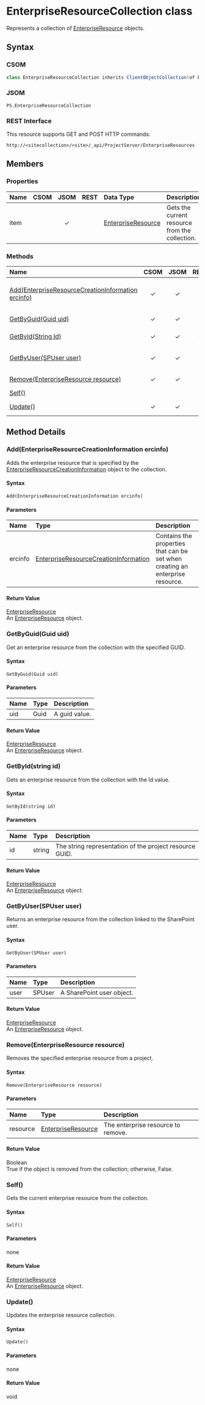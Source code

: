 # EnterpriseResourceCollection class

Represents a collection of [EnterpriseResource](EnterpriseResource.md) objects.

## Syntax

### CSOM

```C#
class EnterpriseResourceCollection inherits ClientObjectCollection(of EnterpriseResource)
```

### JSOM

```
PS.EnterpriseResourceCollection
```

### REST Interface

This resource supports GET and POST HTTP commands:

```
http://<sitecollection>/<site>/_api/ProjectServer/EnterpriseResources
```

## Members

### Properties

<!-- The following table has left-aligned columns 1,5,6; and center-aligned columns 2,3,4. -->

|**Name**|**CSOM**|**JSOM**|**REST**|**Data Type**|**Description**|
|:-----|:-----:|:-----:|:-----:|:-----|:-----|
|item| |&#x2713;| |[EnterpriseResource](EnterpriseResource.md)|Gets the current resource from the collection.|


### Methods

|**Name**|**CSOM**|**JSOM**|**REST**|**Return Type**|**Description**|
|:----- |:-----: |:-----: |:-----: |:----- |:----- |
|[Add(EnterpriseResourceCreationInformation ercinfo)](#add)|&#x2713;|&#x2713;|&#x2713;|[EnterpriseResource](EnterpriseResource.md)|Adds the enterprise resource that is specified by the [EnterpriseResourceCreationInformation](EnterpriseResourceCreationInformation) object to the collection.|
|[GetByGuid(Guid uid)](#getbyguid)|&#x2713;|&#x2713;|&#x2713;|[EnterpriseResource](EnterpriseResource.md)|Get an enterprise resource from the collection with the specified GUID.|
|[GetById(String Id)](#getbyid)|&#x2713;|&#x2713;|&#x2713;|[EnterpriseResource](EnterpriseResource.md)|Gets an enterprise resource from the collection with the Name value.|
|[GetByUser(SPUser user)](#getbyuser)|&#x2713;|&#x2713;||[EnterpriseResource](EnterpriseResource.md)|Returns an enterprise resource from the collection linked to the SharePoint user.|
|[Remove(EnterpriseResource resource)](#remove)|&#x2713;|&#x2713;||Boolean|Removes the specified enterprise resource from a project.|
|[Self()](#self)|||&#x2713;|[EnterpriseResource](EnterpriseResource.md)||
|[Update()](#update)|&#x2713;|&#x2713;|&#x2713;|Void|Updates the enterprise resource collection.|


## Method Details

### <a name="add"></a> Add(EnterpriseResourceCreationInformation ercinfo)

Adds the enterprise resource that is specified by the [EnterpriseResourceCreationInformation](EnterpriseResourceCreationInformation.md) object to the collection.

#### Syntax

```
Add(EnterpriseResourceCreationInformation ercinfo)
```

#### Parameters

|**Name** |**Type**|**Description**|
|:------ |:----|:------ |
|ercinfo| [EnterpriseResourceCreationInformation](EnterpriseResourceCreationInformation)|Contains the properties that can be set when creating an enterprise resource.|

#### Return Value

[EnterpriseResource](EnterpriseResource.md)<br />
An [EnterpriseResource](EnterpriseResource.md) object.



### <a name="getbyguid"></a> GetByGuid(Guid uid)

Get an enterprise resource from the collection with the specified GUID.

#### Syntax

```
GetByGuid(Guid uid)
```

#### Parameters

|**Name** |**Type**|**Description**|
|:------ |:----|:------ |
|uid| Guid|A guid value.

#### Return Value

[EnterpriseResource](EnterpriseResource.md)<br />
An [EnterpriseResource](EnterpriseResource.md) object.



### <a name="getbyid"></a>GetById(string id)

Gets an enterprise resource from the collection with the Id value.

#### Syntax

```
GetById(string id)
```

#### Parameters

|**Name** |**Type**|**Description**|
|:------ |:----|:------ |
|id| string|The string representation of the project resource GUID.

#### Return Value

[EnterpriseResource](EnterpriseResource.md)<br />
An [EnterpriseResource](EnterpriseResource.md) object.



### <a name="getbyuser"></a> GetByUser(SPUser user)

Returns an enterprise resource from the collection linked to the SharePoint user.

#### Syntax

```
GetByUser(SPUser user)
```

#### Parameters

|**Name** |**Type**|**Description**|
|:------ |:----|:------ |
|user| SPUser|A SharePoint user object.

#### Return Value

[EnterpriseResource](EnterpriseResource.md)<br />
An [EnterpriseResource](EnterpriseResource.md) object.



### <a name="remove"></a> Remove(EnterpriseResource resource)

Removes the specified enterprise resource from a project.

#### Syntax

```
Remove(EnterpriseResource resource)
```

#### Parameters

|**Name** |**Type**|**Description**|
|:------ |:----|:------ |
|resource| [EnterpriseResource](EnterpriseResource.md)|The enterprise resource to remove.

#### Return Value

Boolean<br />
True if the object is removed from the collection; otherwise, False.



### <a name="self"></a> Self()

Gets the current enterprise resource from the collection.

#### Syntax

```
Self()
```

#### Parameters

none

#### Return Value

[EnterpriseResource](EnterpriseResource.md)<br />
An [EnterpriseResource](EnterpriseResource.md) object.



### <a name="update"></a> Update()

Updates the enterprise resource collection.

#### Syntax

```
Update()
```

#### Parameters

none

#### Return Value

void

